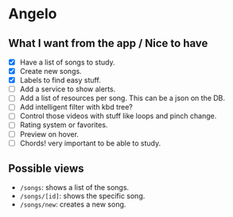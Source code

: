 # Angelo

## What I want from the app / Nice to have
- [x] Have a list of songs to study.
- [x] Create new songs.
- [x] Labels to find easy stuff.
- [ ] Add a service to show alerts.
- [ ] Add a list of resources per song. This can be a json on the DB.
- [ ] Add intelligent filter with kbd tree?
- [ ] Control those videos with stuff like loops and pinch change.
- [ ] Rating system or favorites.
- [ ] Preview on hover.
- [ ] Chords! very important to be able to study.

## Possible views
- `/songs`: shows a list of the songs.
- `/songs/[id]`: shows the specific song.
- `/songs/new`: creates a new song.
